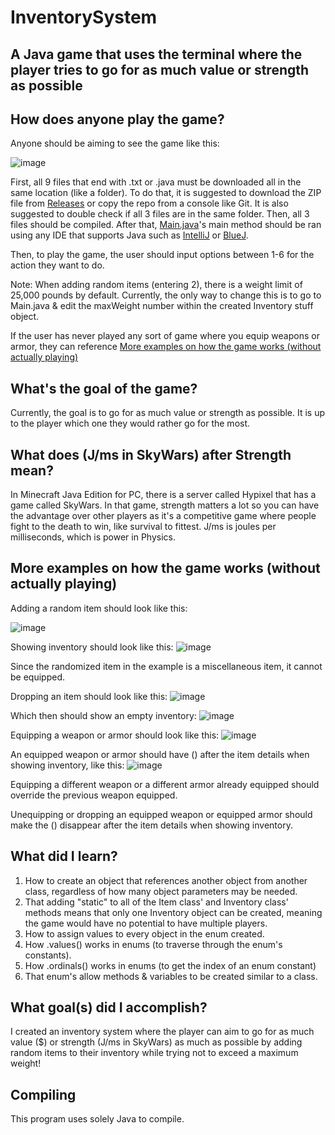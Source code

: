 # InventorySystem
## A Java game that uses the terminal where the player tries to go for as much value or strength as possible

## How does anyone play the game?

Anyone should be aiming to see the game like this:

![image](https://user-images.githubusercontent.com/22280271/222943976-e03c20fa-80cf-4289-8204-cdb8e14b169f.png)

First, all 9 files that end with .txt or .java must be downloaded all in the same location (like a folder). To do that, it is suggested to download the ZIP file from [Releases](https://github.com/bluelightspirit/InventorySystem/releases/) or copy the repo from a console like Git. It is also suggested to double check if all 3 files are in the same folder. Then, all 3 files should be compiled. After that, [Main.java](https://github.com/bluelightspirit/InventorySystem/blob/main/Main.java)'s main method should be ran using any IDE that supports Java such as [IntelliJ](https://www.jetbrains.com/idea/download/) or [BlueJ](https://www.bluej.org/).

Then, to play the game, the user should input options between 1-6 for the action they want to do.

Note: When adding random items (entering 2), there is a weight limit of 25,000 pounds by default. Currently, the only way to change this is to go to Main.java & edit the maxWeight number within the created Inventory stuff object.

If the user has never played any sort of game where you equip weapons or armor, they can reference [More examples on how the game works (without actually playing)](https://github.com/bluelightspirit/InventorySystem#more-examples-on-how-the-game-works-without-actually-playing)

## What's the goal of the game?

Currently, the goal is to go for as much value or strength as possible. It is up to the player which one they would rather go for the most.

## What does (J/ms in SkyWars) after Strength mean?

In Minecraft Java Edition for PC, there is a server called Hypixel that has a game called SkyWars. In that game, strength matters a lot so you can have the advantage over other players as it's a competitive game where people fight to the death to win, like survival to fittest. J/ms is joules per milliseconds, which is power in Physics.

## More examples on how the game works (without actually playing)

Adding a random item should look like this:

![image](https://user-images.githubusercontent.com/22280271/222944137-59213f42-fa58-448a-a248-7ccd1a76bebe.png)

Showing inventory should look like this:
![image](https://user-images.githubusercontent.com/22280271/222944147-77c1bc2b-9206-4029-969e-fc61cd539d34.png)

Since the randomized item in the example is a miscellaneous item, it cannot be equipped.

Dropping an item should look like this:
![image](https://user-images.githubusercontent.com/22280271/222944203-e25dbd73-f839-4065-b0a4-7ae9cf1d316f.png)

Which then should show an empty inventory:
![image](https://user-images.githubusercontent.com/22280271/222944216-76aeee14-26fb-4eba-953b-99f28c4a85e8.png)

Equipping a weapon or armor should look like this:
![image](https://user-images.githubusercontent.com/22280271/222944283-d625b3fb-f4a0-4e78-8e21-c4a9efd7c1ee.png)

An equipped weapon or armor should have () after the item details when showing inventory, like this:
![image](https://user-images.githubusercontent.com/22280271/222944311-a9c609de-f80b-4905-af8c-e34dde12a6e1.png)

Equipping a different weapon or a different armor already equipped should override the previous weapon equipped.

Unequipping or dropping an equipped weapon or equipped armor should make the () disappear after the item details when showing inventory.

## What did I learn?

1) How to create an object that references another object from another class, regardless of how many object parameters may be needed.
2) That adding "static" to all of the Item class' and Inventory class' methods means that only one Inventory object can be created, meaning the game would have no potential to have multiple players.
3) How to assign values to every object in the enum created.
4) How .values() works in enums (to traverse through the enum's constants).
5) How .ordinals() works in enums (to get the index of an enum constant)
6) That enum's allow methods & variables to be created similar to a class.

## What goal(s) did I accomplish?

I created an inventory system where the player can aim to go for as much value ($) or strength (J/ms in SkyWars) as much as possible by adding random items to their inventory while trying not to exceed a maximum weight!

## Compiling

This program uses solely Java to compile.
